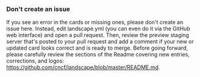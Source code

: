 ### Don't create an issue

If you see an error in the cards or missing ones, please don't create an issue here. Instead, edit landscape.yml (you can even do it via the GitHub web interface) and open a pull request. Then, review the preview staging server that's posted to your pull request and add a comment if your new or updated card looks correct and is ready to merge. Before going forward, please carefully review the sections of the Readme covering new entries, corrections, and logos: https://github.com/cncf/landscape/blob/master/README.md.
